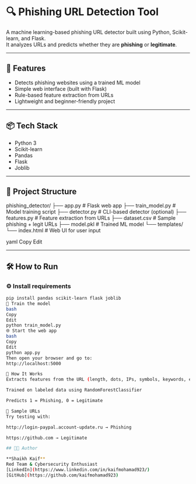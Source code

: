 # 🔍 Phishing URL Detection Tool

A machine learning-based phishing URL detector built using Python, Scikit-learn, and Flask.  
It analyzes URLs and predicts whether they are **phishing** or **legitimate**.

---

## 🚀 Features

- Detects phishing websites using a trained ML model
- Simple web interface (built with Flask)
- Rule-based feature extraction from URLs
- Lightweight and beginner-friendly project

---

## 📦 Tech Stack

- Python 3
- Scikit-learn
- Pandas
- Flask
- Joblib

---

## 📁 Project Structure

phishing_detector/
├── app.py # Flask web app
├── train_model.py # Model training script
├── detector.py # CLI-based detector (optional)
├── features.py # Feature extraction from URLs
├── dataset.csv # Sample phishing + legit URLs
├── model.pkl # Trained ML model
└── templates/
└── index.html # Web UI for user input

yaml
Copy
Edit

---

## 🛠️ How to Run

### ⚙️ Install requirements

```bash
pip install pandas scikit-learn flask joblib
🔄 Train the model
bash
Copy
Edit
python train_model.py
🌐 Start the web app
bash
Copy
Edit
python app.py
Then open your browser and go to:
http://localhost:5000

🧠 How It Works
Extracts features from the URL (length, dots, IPs, symbols, keywords, etc.)

Trained on labeled data using RandomForestClassifier

Predicts 1 = Phishing, 0 = Legitimate

🧪 Sample URLs
Try testing with:

http://login-paypal.account-update.ru → Phishing

https://github.com → Legitimate

## 🧑‍💻 Author

**Shaikh Kaif**  
Red Team & Cybersecurity Enthusiast  
[LinkedIn](https://www.linkedin.com/in/kaifmohamad923/)  
[GitHub](https://github.com/kaifmohamad923)